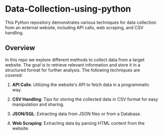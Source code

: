 # Data-Collection-using-python

This Python repository demonstrates various techniques for data collection from an external website, including API calls, web scraping, and CSV handling.

## Overview
In this repo we explore different methods to collect data from a target website. The goal is to retrieve relevant information and store it in a structured format for further analysis. The following techniques are covered:

1. **API Calls**: Utilizing the website's API to fetch data in a programmatic way.

2. **CSV Handling**: Tips for storing the collected data in CSV format for easy manipulation and sharing.

3. **JSON/SQL**: Extracting data from JSON files or  from a Database.
   
4. **Web Scraping**: Extracting data by parsing HTML content from the website.
